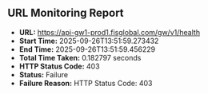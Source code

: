 ## URL Monitoring Report

- **URL:** https://api-gw1-prod1.fisglobal.com/gw/v1/health
- **Start Time:** 2025-09-26T13:51:59.273432
- **End Time:** 2025-09-26T13:51:59.456229
- **Total Time Taken:** 0.182797 seconds
- **HTTP Status Code:** 403
- **Status:** Failure
- **Failure Reason:** HTTP Status Code: 403
